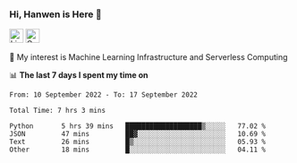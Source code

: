 ### Hi, Hanwen is Here 👋
<p>
	<a href="https://www.linkedin.com/in/liu-hanwen/"><img src="https://img.shields.io/badge/@hanwen-0A66C2?style=flat&logo=LinkedIn&logoColor=white" alt="Linkedin"  height="25px"/></a> 
	<a href="https://scholar.google.com/citations?user=HDF0su0AAAAJ"><img src="https://img.shields.io/badge/scholar-4385FE.svg?&style=plastic&logo=google-scholar&logoColor=white" alt="Google Scholar" height="25px"> </a>
</p>
🌱 My interest is Machine Learning Infrastructure and Serverless Computing

📊 **The last 7 days I spent my time on** 
<!--START_SECTION:waka-->

```text
From: 10 September 2022 - To: 17 September 2022

Total Time: 7 hrs 3 mins

Python       5 hrs 39 mins   ███████████████████▒░░░░░   77.02 %
JSON         47 mins         ██▓░░░░░░░░░░░░░░░░░░░░░░   10.69 %
Text         26 mins         █▒░░░░░░░░░░░░░░░░░░░░░░░   05.93 %
Other        18 mins         █░░░░░░░░░░░░░░░░░░░░░░░░   04.11 %
```

<!--END_SECTION:waka-->


<!--
**david990917/david990917** is a ✨ _special_ ✨ repository because its `README.md` (this file) appears on your GitHub profile.

Here are some ideas to get you started:

- 🔭 I’m currently working on ...
- 🌱 I’m currently learning ...
- 👯 I’m looking to collaborate on ...
- 🤔 I’m looking for help with ...
- 💬 Ask me about ...
- 📫 How to reach me: ...
- 😄 Pronouns: ...
- ⚡ Fun fact: ...
-->
